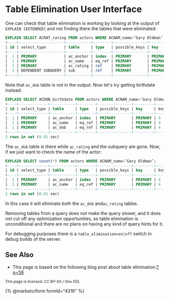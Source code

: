 # Table Elimination User Interface

One can check that table elimination is working by looking at the output of `EXPLAIN [EXTENDED]` and not finding there the tables that were eliminated:

```sql
EXPLAIN SELECT ACRAT_rating FROM actors WHERE ACNAM_name=’Gary Oldman’;
+----+--------------------+-----------+--------+---------------+---------+---------+----------------------+------+-------------+
| id | select_type        | table     | type   | possible_keys | key     | key_len | ref                  | rows | Extra       |
+----+--------------------+-----------+--------+---------------+---------+---------+----------------------+------+-------------+
|  1 | PRIMARY            | ac_anchor | index  | PRIMARY       | PRIMARY | 4       | NULL                 |    2 | Using index |
|  1 | PRIMARY            | ac_name   | eq_ref | PRIMARY       | PRIMARY | 4       | test.ac_anchor.AC_ID |    1 | Using where |
|  1 | PRIMARY            | ac_rating | ref    | PRIMARY       | PRIMARY | 4       | test.ac_anchor.AC_ID |    1 |             |
|  3 | DEPENDENT SUBQUERY | sub       | ref    | PRIMARY       | PRIMARY | 4       | test.ac_rating.AC_ID |    1 | Using index |
+----+--------------------+-----------+--------+---------------+---------+---------+----------------------+------+-------------+
```

Note that `ac_dob` table is not in the output. Now let's try getting birthdate instead:

```sql
EXPLAIN SELECT ACDOB_birthdate FROM actors WHERE ACNAM_name=’Gary Oldman’;
+----+-------------+-----------+--------+---------------+---------+---------+----------------------+------+-------------+
| id | select_type | table     | type   | possible_keys | key     | key_len | ref                  | rows | Extra       |
+----+-------------+-----------+--------+---------------+---------+---------+----------------------+------+-------------+
|  1 | PRIMARY     | ac_anchor | index  | PRIMARY       | PRIMARY | 4       | NULL                 |    2 | Using index |
|  1 | PRIMARY     | ac_name   | eq_ref | PRIMARY       | PRIMARY | 4       | test.ac_anchor.AC_ID |    1 | Using where |
|  1 | PRIMARY     | ac_dob    | eq_ref | PRIMARY       | PRIMARY | 4       | test.ac_anchor.AC_ID |    1 |             |
+----+-------------+-----------+--------+---------------+---------+---------+----------------------+------+-------------+
3 rows in set (0.01 sec)
```

The `ac_dob` table is there while `ac_rating` and the subquery are gone. Now, if we just want to check the name of the actor:

```sql
EXPLAIN SELECT count(*) FROM actors WHERE ACNAM_name=’Gary Oldman’;
+----+-------------+-----------+--------+---------------+---------+---------+----------------------+------+-------------+
| id | select_type | table     | type   | possible_keys | key     | key_len | ref                  | rows | Extra       |
+----+-------------+-----------+--------+---------------+---------+---------+----------------------+------+-------------+
|  1 | PRIMARY     | ac_anchor | index  | PRIMARY       | PRIMARY | 4       | NULL                 |    2 | Using index |
|  1 | PRIMARY     | ac_name   | eq_ref | PRIMARY       | PRIMARY | 4       | test.ac_anchor.AC_ID |    1 | Using where |
+----+-------------+-----------+--------+---------------+---------+---------+----------------------+------+-------------+
2 rows in set (0.01 sec)
```

In this case it will eliminate both the `ac_dob` and`ac_rating` tables.

Removing tables from a query does not make the query slower, and it does not cut off any optimization opportunities, so table elimination is unconditional and there are no plans on having any kind of query hints for it.

For debugging purposes there is a `table_elimination=on|off` switch in debug builds of the server.

## See Also

* This page is based on the following blog post about table elimination:[?p=58](https://s.petrunia.net/blog/?p=58)

<sub>_This page is licensed: CC BY-SA / Gnu FDL_</sub>

{% @marketo/form formId="4316" %}

